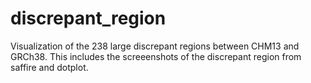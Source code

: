 # discrepant_region
Visualization of the 238 large discrepant regions between CHM13 and GRCh38.
This includes the screeenshots of the discrepant region from saffire and dotplot.
